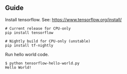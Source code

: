 ## Guide
Install tensorflow. See: https://www.tensorflow.org/install/
```
# Current release for CPU-only
pip install tensorflow

# Nightly build for CPU-only (unstable)
pip install tf-nightly
```

Run hello world code.

```
$ python tensorflow-hello-world.py
Hello World!
```